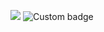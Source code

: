 <a href="https://discord.gg/P7rg6tM2wT"><img src="https://invidget.switchblade.xyz/P7rg6tM2wT" /></a>
![Custom badge](https://img.shields.io/endpoint?url=https%3A%2F%2Fmocki.io%2Fv1%2Fe3d64455-c522-4d70-b40e-a98891cb225f)
